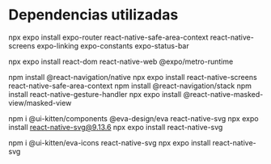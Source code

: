 # Dependencias utilizadas

npx expo install expo-router react-native-safe-area-context react-native-screens expo-linking expo-constants expo-status-bar

npx expo install react-dom react-native-web @expo/metro-runtime

npm install @react-navigation/native
npx expo install react-native-screens react-native-safe-area-context
npm install @react-navigation/stack
npm install react-native-gesture-handler
npx expo install @react-native-masked-view/masked-view

npm i @ui-kitten/components @eva-design/eva react-native-svg
npx expo install react-native-svg@9.13.6
npx expo install react-native-svg

npm i @ui-kitten/eva-icons react-native-svg
npx expo install react-native-svg

